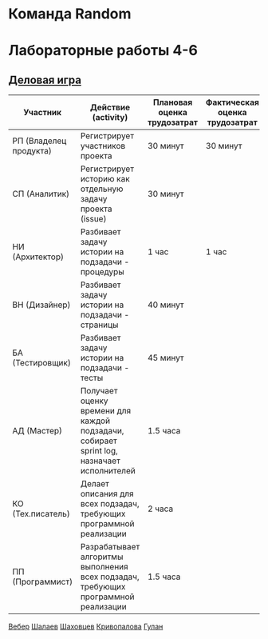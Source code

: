 # Команда Random 
# Лабораторные работы 4-6
## [Деловая игра](https://github.com/viveber/VeberVA/blob/main/Семинары/семинар%203-4.md)

| Участник  | Действие (activity)  | Плановая оценка трудозатрат | Фактическая оценка трудозатрат |
|---|---|---|---|
| РП (Владелец продукта) | Регистрирует участников проекта | 30 минут | 30 минут |
| СП (Аналитик) | Регистрирует историю как отдельную задачу проекта (issue) | 30 минут |  |
| НИ (Архитектор) | Разбивает задачу истории на подзадачи - процедуры | 1 час | 1 час |
| ВН (Дизайнер) | Разбивает задачу истории на подзадачи - страницы | 40 минут |  |
| БА (Тестировщик) | Разбивает задачу истории на подзадачи - тесты | 45 минут |  |
| АД (Мастер) | Получает оценку времени для каждой подзадачи, собирает sprint log, назначает исполнителей | 1.5 часа |  |
| КО (Тех.писатель) | Делает описания для всех подзадач, требующих программной реализации | 2 часа |  |
| ПП (Программист) | Разрабатывает алгоритмы выполнения всех подзадач, требующих программной реализации | 1.5 часа |  |


[Вебер](https://github.com/viveber/VeberVA)
[Шалаев](https://github.com/Dsgjrk/shalaev.github.io)
[Шаховцев](https://github.com/ayyansea/ayyansea.github.io)
[Кривопалова](https://github.com/mayakriv/mayakriv.github.io)
[Гулан]()
